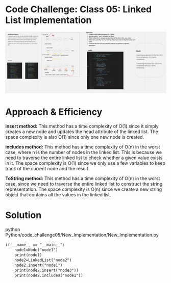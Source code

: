 
# Code Challenge: Class 05: Linked List Implementation

![img5](../code_challenge05/nodes.png)

# Approach & Efficiency
**insert method:** This method has a time complexity of O(1) since it simply creates a new node and updates the head attribute of the linked list. The space complexity is also O(1) since only one new node is created.

**includes method:** This method has a time complexity of O(n) in the worst case, where n is the number of nodes in the linked list. This is because we need to traverse the entire linked list to check whether a given value exists in it. The space complexity is O(1) since we only use a few variables to keep track of the current node and the result.

**ToString method:** This method has a time complexity of O(n) in the worst case, since we need to traverse the entire linked list to construct the string representation. The space complexity is O(n) since we create a new string object that contains all the values in the linked list.



# Solution
python Python/code_challenge05/New_Implementation/New_Implementation.py

```
if __name__ == "__main__":
    node1=Node("node1")
    print(node1)
    node2=LinkedList("node2")
    node2.insert("node1")
    print(node2.insert("node3"))
    print(node2.includes("node1"))
```


